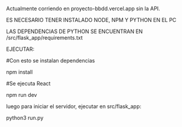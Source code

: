 Actualmente corriendo en proyecto-bbdd.vercel.app sin la API.

ES NECESARIO TENER INSTALADO NODE, NPM Y PYTHON EN EL PC

LAS DEPENDENCIAS DE PYTHON SE ENCUENTRAN EN /src/flask_app/requirements.txt

EJECUTAR:

#Con esto se instalan dependencias

npm install


#Se ejecuta React

npm run dev

luego para iniciar el servidor, ejecutar en src/flask_app:

python3  run.py
